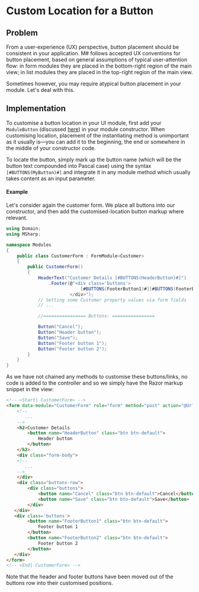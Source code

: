 # Custom Location for a Button

## Problem

From a user-experience (UX) perspective, button placement should be consistent in your application. M# follows accepted UX conventions for button placement, based on general assumptions of typical user-attention flow: in form modules they are placed in the bottom-right region of the main view; in list modules they are placed in the top-right region of the main view.

Sometimes however, you may require atypical button placement in your module. Let's deal with this.

## Implementation

To customise a button location in your UI module, first add your `ModuleButton` (discussed [here](addingButton.md)) in your module constructor. When customising location, placement of the instantiating method is unimportant as it usually is&#x2014;you can add it to the beginning, the end or somewhere in the middle of your constructor code.

To locate the button, simply mark up the button name (which will be the button text compounded into Pascal case) using the syntax `[#BUTTONS(MyButton)#]` and integrate it in any module method which usually takes content as an input parameter.

#### Example

Let's consider again the customer form. We place all buttons into our constructor, and then add the customised-location button markup where relevant.

```csharp
using Domain;
using MSharp;

namespace Modules
{
    public class CustomerForm : FormModule<Customer>
    {
        public CustomerForm()
        {
            HeaderText("Customer Details [#BUTTONS(HeaderButton)#]")
                .Footer(@"<div class='buttons'>
                            [#BUTTONS(FooterButton1)#][#BUTTONS(FooterButton2)#]
                        </div>");
            // Setting some Customer property values via form fields
            // ...

            //================ Buttons: ================

            Button("Cancel");
            Button("Header button");
            Button("Save");
            Button("Footer button 1");
            Button("Footer button 2");
        }
    }
}
```
As we have not chained any methods to customise these buttons/links, no code is added to the controller and so we simply have the Razor markup snippet in the view:

```html
<!-- «Start| CustomerForm» -->
<form data-module="CustomerForm" role="form" method="post" action="@Url.Current()" data-validation-style="tooltip" class="input-form">
    <!-- 
       ...
    -->
    <h2>Customer Details
        <button name="HeaderButton" class="btn btn-default">
            Header button
        </button>
    </h2>
    <div class="form-body">
    <!-- 
       ...
    -->
    </div>
    <div class="buttons-row">
        <div class="buttons">
            <button name="Cancel" class="btn btn-default">Cancel</button>
            <button name="Save" class="btn btn-default">Save</button>
        </div>
   </div>
   <div class='buttons'>
        <button name="FooterButton1" class="btn btn-default">
            Footer button 1
        </button>
        <button name="FooterButton2" class="btn btn-default">
            Footer button 2
        </button>
   </div>
</form>
<!-- «End| CustomerForm» -->
```

Note that the header and footer buttons have been moved out of the buttons row into their customised positions.